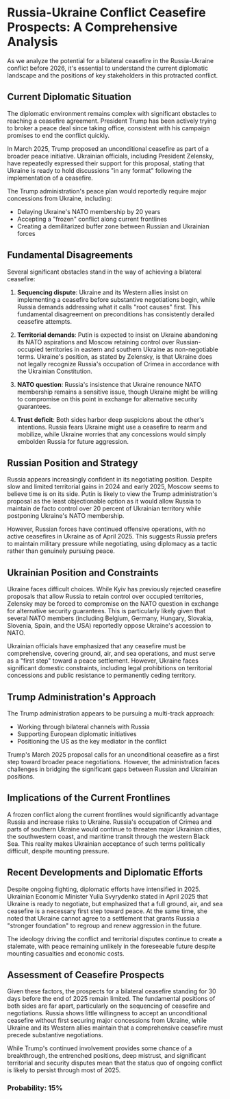 # Russia-Ukraine Conflict Ceasefire Prospects: A Comprehensive Analysis

As we analyze the potential for a bilateral ceasefire in the Russia-Ukraine conflict before 2026, it's essential to understand the current diplomatic landscape and the positions of key stakeholders in this protracted conflict.

## Current Diplomatic Situation

The diplomatic environment remains complex with significant obstacles to reaching a ceasefire agreement. President Trump has been actively trying to broker a peace deal since taking office, consistent with his campaign promises to end the conflict quickly.

In March 2025, Trump proposed an unconditional ceasefire as part of a broader peace initiative. Ukrainian officials, including President Zelensky, have repeatedly expressed their support for this proposal, stating that Ukraine is ready to hold discussions "in any format" following the implementation of a ceasefire.

The Trump administration's peace plan would reportedly require major concessions from Ukraine, including:
- Delaying Ukraine's NATO membership by 20 years
- Accepting a "frozen" conflict along current frontlines
- Creating a demilitarized buffer zone between Russian and Ukrainian forces

## Fundamental Disagreements

Several significant obstacles stand in the way of achieving a bilateral ceasefire:

1. **Sequencing dispute**: Ukraine and its Western allies insist on implementing a ceasefire before substantive negotiations begin, while Russia demands addressing what it calls "root causes" first. This fundamental disagreement on preconditions has consistently derailed ceasefire attempts.

2. **Territorial demands**: Putin is expected to insist on Ukraine abandoning its NATO aspirations and Moscow retaining control over Russian-occupied territories in eastern and southern Ukraine as non-negotiable terms. Ukraine's position, as stated by Zelensky, is that Ukraine does not legally recognize Russia's occupation of Crimea in accordance with the Ukrainian Constitution.

3. **NATO question**: Russia's insistence that Ukraine renounce NATO membership remains a sensitive issue, though Ukraine might be willing to compromise on this point in exchange for alternative security guarantees.

4. **Trust deficit**: Both sides harbor deep suspicions about the other's intentions. Russia fears Ukraine might use a ceasefire to rearm and mobilize, while Ukraine worries that any concessions would simply embolden Russia for future aggression.

## Russian Position and Strategy

Russia appears increasingly confident in its negotiating position. Despite slow and limited territorial gains in 2024 and early 2025, Moscow seems to believe time is on its side. Putin is likely to view the Trump administration's proposal as the least objectionable option as it would allow Russia to maintain de facto control over 20 percent of Ukrainian territory while postponing Ukraine's NATO membership.

However, Russian forces have continued offensive operations, with no active ceasefires in Ukraine as of April 2025. This suggests Russia prefers to maintain military pressure while negotiating, using diplomacy as a tactic rather than genuinely pursuing peace.

## Ukrainian Position and Constraints

Ukraine faces difficult choices. While Kyiv has previously rejected ceasefire proposals that allow Russia to retain control over occupied territories, Zelensky may be forced to compromise on the NATO question in exchange for alternative security guarantees. This is particularly likely given that several NATO members (including Belgium, Germany, Hungary, Slovakia, Slovenia, Spain, and the USA) reportedly oppose Ukraine's accession to NATO.

Ukrainian officials have emphasized that any ceasefire must be comprehensive, covering ground, air, and sea operations, and must serve as a "first step" toward a peace settlement. However, Ukraine faces significant domestic constraints, including legal prohibitions on territorial concessions and public resistance to permanently ceding territory.

## Trump Administration's Approach

The Trump administration appears to be pursuing a multi-track approach:
- Working through bilateral channels with Russia
- Supporting European diplomatic initiatives
- Positioning the US as the key mediator in the conflict

Trump's March 2025 proposal calls for an unconditional ceasefire as a first step toward broader peace negotiations. However, the administration faces challenges in bridging the significant gaps between Russian and Ukrainian positions.

## Implications of the Current Frontlines

A frozen conflict along the current frontlines would significantly advantage Russia and increase risks to Ukraine. Russia's occupation of Crimea and parts of southern Ukraine would continue to threaten major Ukrainian cities, the southwestern coast, and maritime transit through the western Black Sea. This reality makes Ukrainian acceptance of such terms politically difficult, despite mounting pressure.

## Recent Developments and Diplomatic Efforts

Despite ongoing fighting, diplomatic efforts have intensified in 2025. Ukrainian Economic Minister Yulia Svyrydenko stated in April 2025 that Ukraine is ready to negotiate, but emphasized that a full ground, air, and sea ceasefire is a necessary first step toward peace. At the same time, she noted that Ukraine cannot agree to a settlement that grants Russia a "stronger foundation" to regroup and renew aggression in the future.

The ideology driving the conflict and territorial disputes continue to create a stalemate, with peace remaining unlikely in the foreseeable future despite mounting casualties and economic costs.

## Assessment of Ceasefire Prospects

Given these factors, the prospects for a bilateral ceasefire standing for 30 days before the end of 2025 remain limited. The fundamental positions of both sides are far apart, particularly on the sequencing of ceasefire and negotiations. Russia shows little willingness to accept an unconditional ceasefire without first securing major concessions from Ukraine, while Ukraine and its Western allies maintain that a comprehensive ceasefire must precede substantive negotiations.

While Trump's continued involvement provides some chance of a breakthrough, the entrenched positions, deep mistrust, and significant territorial and security disputes mean that the status quo of ongoing conflict is likely to persist through most of 2025.

### Probability: 15%